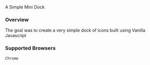A Simple Mini Dock


### Overview
The goal was to create a very simple dock of icons built using Vanilla Javascript

### Supported Browsers
    Chrome